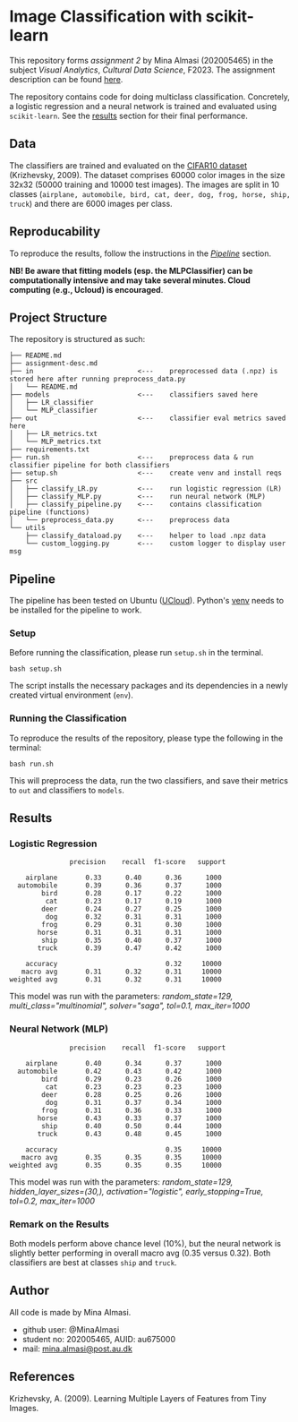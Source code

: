 # Image Classification with scikit-learn
This repository forms *assignment 2* by Mina Almasi (202005465) in the subject *Visual Analytics*, *Cultural Data Science*, F2023. The assignment description can be found [here](https://github.com/MinaAlmasi/assignment2-image-classification/blob/master/assignment-desc.md). 

The repository contains code for doing multiclass classification. Concretely, a logistic regression and a neural network  is trained and evaluated using ```scikit-learn```. See the [results](https://github.com/MinaAlmasi/assignment2-image-classification/tree/master#results) section for their final performance.

## Data 
The classifiers are trained and evaluated on the [CIFAR10 dataset](https://www.cs.toronto.edu/~kriz/cifar.html) (Krizhevsky, 2009). The dataset comprises 60000 color images in the size 32x32 (50000 training and 10000 test images). The images are split in 10 classes (```airplane, automobile, bird, cat, deer, dog, frog, horse, ship, truck```) and there are 6000 images per class. 

## Reproducability 
To reproduce the results, follow the instructions in the [*Pipeline*](https://github.com/MinaAlmasi/assignment2-image-classification/tree/master#pipeline) section. 

**NB! Be aware that fitting models (esp. the MLPClassifier) can be computationally intensive and may take several minutes. Cloud computing (e.g., Ucloud) is encouraged**.

## Project Structure 
The repository is structured as such: 
```
├── README.md
├── assignment-desc.md
├── in                          <---    preprocessed data (.npz) is stored here after running preprocess_data.py
│   └── README.md                      
├── models                      <---    classifiers saved here 
│   ├── LR_classifier
│   └── MLP_classifier
├── out                         <---    classifier eval metrics saved here  
│   ├── LR_metrics.txt
│   └── MLP_metrics.txt
├── requirements.txt
├── run.sh                      <---    preprocess data & run classifier pipeline for both classifiers 
├── setup.sh                    <---    create venv and install reqs 
├── src
│   ├── classify_LR.py          <---    run logistic regression (LR)
│   ├── classify_MLP.py         <---    run neural network (MLP)
│   ├── classify_pipeline.py    <---    contains classification pipeline (functions)
│   └── preprocess_data.py      <---    preprocess data
└── utils
    ├── classify_dataload.py    <---    helper to load .npz data
    └── custom_logging.py       <---    custom logger to display user msg 
```

## Pipeline
The pipeline has been tested on Ubuntu ([UCloud](https://cloud.sdu.dk/)). Python's [venv](https://docs.python.org/3/library/venv.html) needs to be installed for the pipeline to work.

### Setup
Before running the classification, please run ```setup.sh``` in the terminal. 
```
bash setup.sh
```
The script installs the necessary packages and its dependencies in a newly created virtual environment (```env```). 

### Running the Classification
To reproduce the results of the repository, please type the following in the terminal: 
```
bash run.sh
```
This will preprocess the data, run the two classifiers, and save their metrics to ```out``` and classifiers to ```models```. 

## Results

### Logistic Regression
```
               precision    recall  f1-score   support

    airplane       0.33      0.40      0.36      1000
  automobile       0.39      0.36      0.37      1000
        bird       0.28      0.17      0.22      1000
         cat       0.23      0.17      0.19      1000
        deer       0.24      0.27      0.25      1000
         dog       0.32      0.31      0.31      1000
        frog       0.29      0.31      0.30      1000
       horse       0.31      0.31      0.31      1000
        ship       0.35      0.40      0.37      1000
       truck       0.39      0.47      0.42      1000

    accuracy                           0.32     10000
   macro avg       0.31      0.32      0.31     10000
weighted avg       0.31      0.32      0.31     10000
```
This model was run with the parameters: *random_state=129, multi_class="multinomial", solver="saga", tol=0.1, max_iter=1000*

### Neural Network (MLP)
```
               precision    recall  f1-score   support

    airplane       0.40      0.34      0.37      1000
  automobile       0.42      0.43      0.42      1000
        bird       0.29      0.23      0.26      1000
         cat       0.23      0.23      0.23      1000
        deer       0.28      0.25      0.26      1000
         dog       0.31      0.37      0.34      1000
        frog       0.31      0.36      0.33      1000
       horse       0.43      0.33      0.37      1000
        ship       0.40      0.50      0.44      1000
       truck       0.43      0.48      0.45      1000

    accuracy                           0.35     10000
   macro avg       0.35      0.35      0.35     10000
weighted avg       0.35      0.35      0.35     10000
```
This model was run with the parameters: *random_state=129, hidden_layer_sizes=(30,), activation="logistic", early_stopping=True, tol=0.2, max_iter=1000*

### Remark on the Results
Both models perform above chance level (10%), but the neural network is slightly better performing in overall macro avg (0.35 versus 0.32). Both classifiers are best at classes   ```ship``` and ```truck```. 

## Author
All code is made by Mina Almasi.
- github user: @MinaAlmasi
- student no: 202005465, AUID: au675000
- mail: mina.almasi@post.au.dk 

## References
Krizhevsky, A. (2009). Learning Multiple Layers of Features from Tiny Images.
